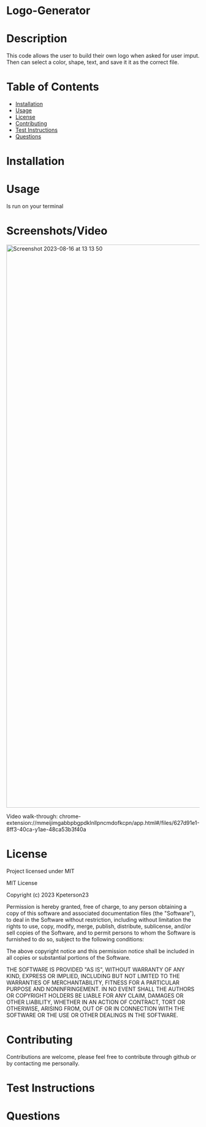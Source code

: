 # Logo-Generator

# Description

This code allows the user to build their own logo when asked for user imput. Then can select a color, shape, text, and save it it as the correct file.

# Table of Contents

- [Installation](#installation)
- [Usage](#usage)
- [License](#license)
- [Contributing](#contributing)
- [Test Instructions](#test-instructions)
- [Questions](#questions)

# Installation

# Usage

Is run on your terminal

# Screenshots/Video
<img width="1470" alt="Screenshot 2023-08-16 at 13 13 50" src="https://github.com/Kpeterson23/Logomaker/assets/124640874/e0763219-9482-42bf-9309-bf256dcd808a">

Video walk-through:
chrome-extension://mmeijimgabbpbgpdklnllpncmdofkcpn/app.html#/files/627d91e1-8ff3-40ca-y1ae-48ca53b3f40a


# License

Project licensed under MIT

MIT License

Copyright (c) 2023 Kpeterson23

Permission is hereby granted, free of charge, to any person obtaining a copy of this software and associated documentation files (the "Software"), to deal in the Software without restriction, including without limitation the rights to use, copy, modify, merge, publish, distribute, sublicense, and/or sell copies of the Software, and to permit persons to whom the Software is furnished to do so, subject to the following conditions:

The above copyright notice and this permission notice shall be included in all copies or substantial portions of the Software.

THE SOFTWARE IS PROVIDED "AS IS", WITHOUT WARRANTY OF ANY KIND, EXPRESS OR IMPLIED, INCLUDING BUT NOT LIMITED TO THE WARRANTIES OF MERCHANTABILITY, FITNESS FOR A PARTICULAR PURPOSE AND NONINFRINGEMENT. IN NO EVENT SHALL THE AUTHORS OR COPYRIGHT HOLDERS BE LIABLE FOR ANY CLAIM, DAMAGES OR OTHER LIABILITY, WHETHER IN AN ACTION OF CONTRACT, TORT OR OTHERWISE, ARISING FROM, OUT OF OR IN CONNECTION WITH THE SOFTWARE OR THE USE OR OTHER DEALINGS IN THE SOFTWARE.

# Contributing

Contributions are welcome, please feel free to contribute through github or by contacting me personally.

# Test Instructions

# Questions
